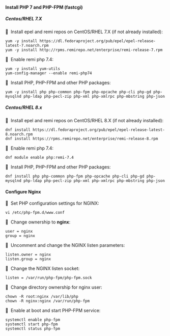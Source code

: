 #### Install PHP 7 and PHP-FPM (fastcgi)

##### Centos/RHEL 7.X

🔴 &nbsp;Install epel and remi repos on CentOS/RHEL 7.X (if not already installed):
```
yum -y install https://dl.fedoraproject.org/pub/epel/epel-release-latest-7.noarch.rpm
yum -y install http://rpms.remirepo.net/enterprise/remi-release-7.rpm
```

🔴 &nbsp;Enable remi php 7.4:
```
yum -y install yum-utils
yum-config-manager --enable remi-php74
```

🔴 &nbsp;Install PHP, PHP-FPM and other PHP packages:
```
yum -y install php php-common php-fpm php-opcache php-cli php-gd php-mysqlnd php-ldap php-pecl-zip php-xml php-xmlrpc php-mbstring php-json
```

##### Centos/RHEL 8.x

🔴 &nbsp;Install epel and remi repos on CentOS/RHEL 8.X (if not already installed):
```
dnf install https://dl.fedoraproject.org/pub/epel/epel-release-latest-8.noarch.rpm
dnf install https://rpms.remirepo.net/enterprise/remi-release-8.rpm
```

🔴 &nbsp;Enable remi php 7.4:
```
dnf module enable php:remi-7.4
```

🔴 &nbsp;Install PHP, PHP-FPM and other PHP packages:
```
dnf install php php-common php-fpm php-opcache php-cli php-gd php-mysqlnd php-ldap php-pecl-zip php-xml php-xmlrpc php-mbstring php-json
```

#### Configure Nginx

🔴 &nbsp;Set PHP configuration settings for NGINX:
```
vi /etc/php-fpm.d/www.conf
```

🔴 &nbsp;Change ownership to **nginx**:
```
user = nginx
group = nginx
```

🔴 &nbsp;Uncomment and change the NGINX listen parameters:
```
listen.owner = nginx
listen.group = nginx
```

🔴 &nbsp;Change the  NGINX listen socket:
```
listen = /var/run/php-fpm/php-fpm.sock
```

🔴 &nbsp;Change directory ownership for nginx user:
```
chown -R root:nginx /var/lib/php
chown -R nginx:nginx /var/run/php-fpm
```

🔴 &nbsp;Enable at boot and start PHP-FPM service:
```
systemctl enable php-fpm
systemctl start php-fpm
systemctl status php-fpm
```
